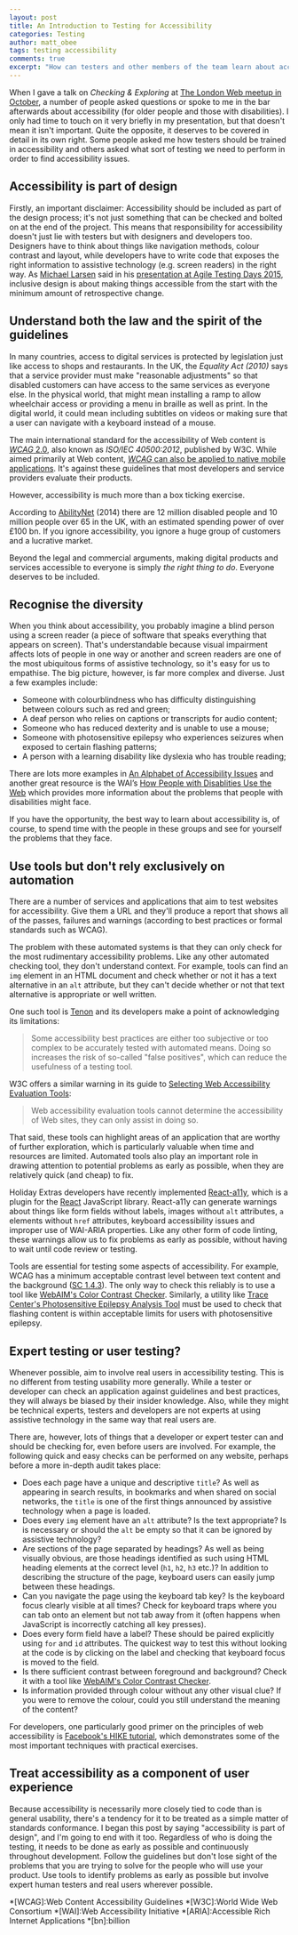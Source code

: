 ```yaml
---
layout: post
title: An Introduction to Testing for Accessibility
categories: Testing
author: matt_obee
tags: testing accessibility
comments: true
excerpt: "How can testers and other members of the team learn about accessibility? How can we design inclusive experiences and test for accessibility barriers?"
---
```


When I gave a talk on <cite>Checking & Exploring</cite> at [The London Web meetup in October](http://www.meetup.com/londonweb/events/214733702/), a number of people asked questions or spoke to me in the bar afterwards about accessibility (for older people and those with disabilities). I only had time to touch on it very briefly in my presentation, but that doesn't mean it isn't important. Quite the opposite, it deserves to be covered in detail in its own right. Some people asked me how testers should be trained in accessibility and others asked what sort of testing we need to perform in order to find accessibility issues.

## Accessibility is part of design

Firstly, an important disclaimer: Accessibility should be included as part of the design process; it's not just something that can be checked and bolted on at the end of the project. This means that responsibility for accessibility doesn't just lie with testers but with designers and developers too. Designers have to think about things like navigation methods, colour contrast and layout, while developers have to write code that exposes the right information to assistive technology (e.g. screen readers) in the right way. As [Michael Larsen](https://twitter.com/mkltesthead) said in his [presentation at Agile Testing Days 2015](http://www.agiletestingdays.com/session/making-a-web-for-everyone/), inclusive design is about making things accessible from the start with the minimum amount of retrospective change.

## Understand both the law and the spirit of the guidelines

In many countries, access to digital services is protected by legislation just like access to shops and restaurants. In the UK, the <cite>Equality Act (2010)</cite> says that a service provider must make "reasonable adjustments" so that disabled customers can have access to the same services as everyone else. In the physical world, that might mean installing a ramp to allow wheelchair access or providing a menu in braille as well as print. In the digital world, it could mean including subtitles on videos or making sure that a user can navigate with a keyboard instead of a mouse.

The main international standard for the accessibility of Web content is [<cite>WCAG</cite> 2.0](http://www.w3.org/TR/WCAG20/), also known as <cite>ISO/IEC 40500:2012</cite>, published by W3C. While aimed primarily at Web content, [<cite>WCAG</cite> can also be applied to native mobile applications](http://www.w3.org/TR/mobile-accessibility-mapping/). It's against these guidelines that most developers and service providers evaluate their products.

However, accessibility is much more than a box ticking exercise.

According to [AbilityNet](https://www.abilitynet.org.uk/advice-information/enation/travel-and-tourism-summer-july-2014) (2014) there are 12 million disabled people and 10 million people over 65 in the UK, with an estimated spending power of over £100 bn. If you ignore accessibility, you ignore a huge group of customers and a lucrative market.

Beyond the legal and commercial arguments, making digital products and services accessible to everyone is simply _the right thing to do_. Everyone deserves to be included.

## Recognise the diversity

When you think about accessibility, you probably imagine a blind person using a screen reader (a piece of software that speaks everything that appears on screen). That's understandable because visual impairment affects lots of people in one way or another and screen readers are one of the most ubiquitous forms of assistive technology, so it's easy for us to empathise. The big picture, however, is far more complex and diverse. Just a few examples include:

* Someone with colourblindness who has difficulty distinguishing between colours such as red and green;
* A deaf person who relies on captions or transcripts for audio content;
* Someone who has reduced dexterity and is unable to use a mouse;
* Someone with photosensitive epilepsy who experiences seizures when exposed to certain flashing patterns;
* A person with a learning disability like dyslexia who has trouble reading;

There are lots more examples in [An Alphabet of Accessibility Issues](https://the-pastry-box-project.net/anne-gibson/2014-july-31) and another great resource is the WAI’s [How People with Disablities Use the Web](http://www.w3.org/WAI/intro/people-use-web/Overview.html) which provides more information about the problems that people with disabilities might face.

If you have the opportunity, the best way to learn about accessibility is, of course, to spend time with the people in these groups and see for yourself the problems that they face.

## Use tools but don't rely exclusively on automation

There are a number of services and applications that aim to test websites for accessibility. Give them a URL and they'll produce a report that shows all of the passes, failures and warnings (according to best practices or formal standards such as WCAG).

The problem with these automated systems is that they can only check for the most rudimentary accessibility problems. Like any other automated checking tool, they don't understand context. For example, tools can find an `img` element in an HTML document and check whether or not it has a text alternative in an `alt` attribute, but they can't decide whether or not that text alternative is appropriate or well written.

One such tool is [Tenon](http://www.tenon.io/documentation/what-tenon-tests.php) and its developers make a point of acknowledging its limitations:

> Some accessibility best practices are either too subjective or too complex to be accurately tested with automated means. Doing so increases the risk of so-called "false positives", which can reduce the usefulness of a testing tool.

W3C offers a similar warning in its guide to [Selecting Web Accessibility Evaluation Tools](http://www.w3.org/WAI/eval/selectingtools.html):

> Web accessibility evaluation tools cannot determine the accessibility of Web sites, they can only assist in doing so.

That said, these tools can highlight areas of an application that are worthy of further exploration, which is particularly valuable when time and resources are limited. Automated tools also play an important role in drawing attention to potential problems as early as possible, when they are relatively quick (and cheap) to fix.

Holiday Extras developers have recently implemented [React-a11y](https://github.com/rackt/react-a11y), which is a plugin for the [React](https://facebook.github.io/react/) JavaScript library. React-a11y can generate warnings about things like form fields without labels, images without `alt` attributes, `a` elements without `href` attributes, keyboard accessibility issues and improper use of WAI-ARIA properties. Like any other form of code linting, these warnings allow us to fix problems as early as possible, without having to wait until code review or testing.

Tools are essential for testing some aspects of accessibility. For example, WCAG has a minimum acceptable contrast level between text content and the background ([SC 1.4.3](http://www.w3.org/TR/UNDERSTANDING-WCAG20/visual-audio-contrast-contrast.html)). The only way to check this reliably is to use a tool like [WebAIM's Color Contrast Checker](http://webaim.org/resources/contrastchecker/). Similarly, a utility like [Trace Center's Photosensitive Epilepsy Analysis Tool](http://trace.wisc.edu/peat/) must be used to check that flashing content is within acceptable limits for users with photosensitive epilepsy.

## Expert testing or user testing?

Whenever possible, aim to involve real users in accessibility testing. This is no different from testing usability more generally. While a tester or developer can check an application against guidelines and best practices, they will always be biased by their insider knowledge. Also, while they might be technical experts, testers and developers are not experts at using assistive technology in the same way that real users are.

There are, however, lots of things that a developer or expert tester can and should be checking for, even before users are involved. For example, the following quick and easy checks can be performed on any website, perhaps before a more in-depth audit takes place:

* Does each page have a unique and descriptive `title`? As well as appearing in search results, in bookmarks and when shared on social networks, the `title` is one of the first things announced by assistive technology when a page is loaded.
* Does every `img` element have an `alt` attribute? Is the text appropriate? Is is necessary or should the `alt` be empty so that it can be ignored by assistive technology?
* Are sections of the page separated by headings? As well as being visually obvious, are those headings identified as such using HTML heading elements at the correct level (`h1`, `h2`, `h3` etc.)? In addition to describing the structure of the page, keyboard users can easily jump between these headings.
* Can you navigate the page using the keyboard tab key? Is the keyboard focus clearly visible at all times? Check for keyboard traps where you can tab onto an element but not tab away from it (often happens when JavaScript is incorrectly catching all key presses).
* Does every form field have a label? These should be paired explicitly using `for` and `id` attributes. The quickest way to test this without looking at the code is by clicking on the label and checking that keyboard focus is moved to the field.
* Is there sufficient contrast between foreground and background? Check it with a tool like [WebAIM's Color Contrast Checker](http://webaim.org/resources/contrastchecker/).
* Is information provided through colour without any other visual clue? If you were to remove the colour, could you still understand the meaning of the content?

For developers, one particularly good primer on the principles of web accessibility is [Facebook's HIKE tutorial](http://accessibility.parseapp.com/), which demonstrates some of the most important techniques with practical exercises.

## Treat accessibility as a component of user experience

Because accessibility is necessarily more closely tied to code than is general usability, there's a tendency for it to be treated as a simple matter of standards conformance. I began this post by saying "accessibility is part of design", and I'm going to end with it too. Regardless of who is doing the testing, it needs to be done as early as possible and continuously throughout development. Follow the guidelines but don't lose sight of the problems that you are trying to solve for the people who will use your product. Use tools to identify problems as early as possible but involve expert human testers and real users wherever possible.

*[WCAG]:Web Content Accessibility Guidelines
*[W3C]:World Wide Web Consortium
*[WAI]:Web Accessibility Initiative
*[ARIA]:Accessible Rich Internet Applications
*[bn]:billion
